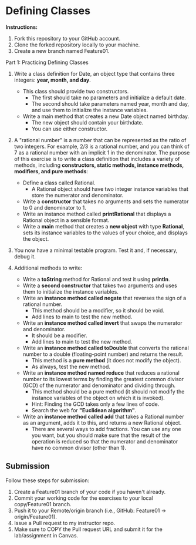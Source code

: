 # Defining Classes

**Instructions:**

1. Fork this repository to your GitHub account.
2. Clone the forked repository locally to your machine.
3. Create a new branch named Feature01.

Part 1: Practicing Defining Classes

1. Write a class definition for Date, an object type that contains three integers: **year, month, and day**.
    * This class should provide two constructors.
        * The first should take no parameters and initialize a default date.
        * The second should take parameters named year, month and day, and use them to initialize the instance variables.
    * Write a main method that creates a new Date object named birthday. 
        * The new object should contain your birthdate.
        * You can use either constructor.

2. A "rational number" is a number that can be represented as the ratio of two integers. For example, 2/3 is a rational number, and you can think of 7 as a rational number with an implicit 1 in the denominator. The purpose of this exercise is to write a class definition that includes a variety of methods, including **constructors, static methods, instance methods, modifiers, and pure methods**:
    * Define a class called Rational.
        * A Rational object should have two integer instance variables that store the numerator and denominator.
    * Write a **constructor** that takes no arguments and sets the numerator to 0 and denominator to 1.
    * Write an instance method called **printRational** that displays a Rational object in a sensible format.
    * Write a **main** method that creates a **new object** with type **Rational**, sets its instance variables to the values of your choice, and displays the object.
3. You now have a minimal testable program. Test it and, if necessary, debug it.
4. Additional methods to write:
    * Write a **toString** method for Rational and test it using **println**.
    * Write a **second constructor** that takes two arguments and uses them to initialize the instance variables.
    * Write an **instance method called negate** that reverses the sign of a rational number.
        * This method should be a modifier, so it should be void.
        * Add lines to main to test the new method.
    * Write an **instance method called invert** that swaps the numerator and denominator.
        * It should be a modifier.
        * Add lines to main to test the new method.
    * Write an **instance method called toDouble** that converts the rational number to a double (floating-point number) and returns the result.
        * This method is a **pure method** (it does not modify the object).
        * As always, test the new method.
    * Write an **instance method named reduce** that reduces a rational number to its lowest terms by finding the greatest common divisor (GCD) of the numerator and denominator and dividing through.
        * This method should be a pure method (it should not modify the instance variables of the object on which it is invoked).
        * Hint: Finding the GCD takes only a few lines of code.
        * Search the web for **"Euclidean algorithm"**.
    * Write an **instance method called add** that takes a Rational number as an argument, adds it to this, and returns a new Rational object.
        * There are several ways to add fractions. You can use any one you want, but you should make sure that the result of the operation is reduced so that the numerator and denominator have no common divisor (other than 1).

## Submission

Follow these steps for submission:

1. Create a Feature01 branch of your code if you haven't already.
2. Commit your working code for the exercises to your local copy/Feature01 branch.
3. Push it to your Remote/origin branch (i.e., GitHub: Feature01 -> origin/Feature01).
4. Issue a Pull request to my instructor repo.
5. Make sure to COPY the Pull request URL and submit it for the lab/assignment in Canvas.